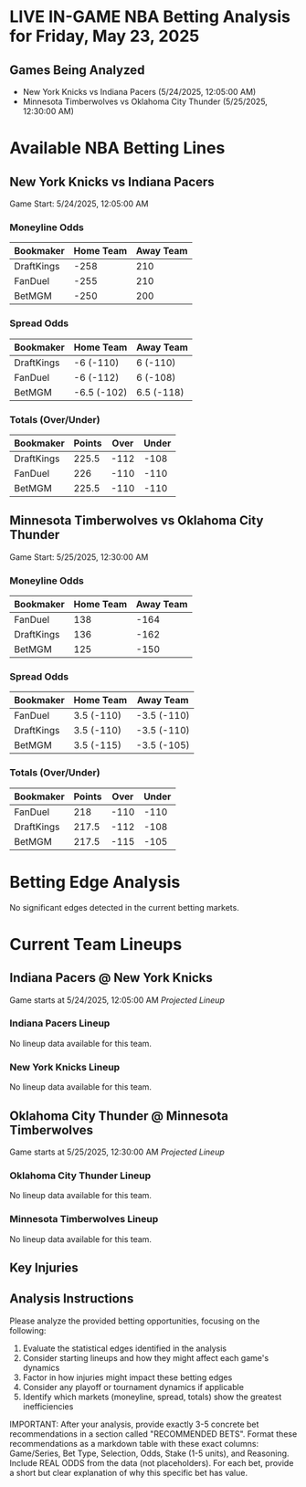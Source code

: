 # LIVE IN-GAME NBA Betting Analysis for Friday, May 23, 2025

## Games Being Analyzed

- New York Knicks vs Indiana Pacers (5/24/2025, 12:05:00 AM)
- Minnesota Timberwolves vs Oklahoma City Thunder (5/25/2025, 12:30:00 AM)

# Available NBA Betting Lines

## New York Knicks vs Indiana Pacers
Game Start: 5/24/2025, 12:05:00 AM

### Moneyline Odds
| Bookmaker | Home Team | Away Team |
|-----------|-----------|----------|
| DraftKings | -258 | 210 |
| FanDuel | -255 | 210 |
| BetMGM | -250 | 200 |

### Spread Odds
| Bookmaker | Home Team | Away Team |
|-----------|-----------|----------|
| DraftKings | -6 (-110) | 6 (-110) |
| FanDuel | -6 (-112) | 6 (-108) |
| BetMGM | -6.5 (-102) | 6.5 (-118) |

### Totals (Over/Under)
| Bookmaker | Points | Over | Under |
|-----------|--------|------|-------|
| DraftKings | 225.5 | -112 | -108 |
| FanDuel | 226 | -110 | -110 |
| BetMGM | 225.5 | -110 | -110 |


## Minnesota Timberwolves vs Oklahoma City Thunder
Game Start: 5/25/2025, 12:30:00 AM

### Moneyline Odds
| Bookmaker | Home Team | Away Team |
|-----------|-----------|----------|
| FanDuel | 138 | -164 |
| DraftKings | 136 | -162 |
| BetMGM | 125 | -150 |

### Spread Odds
| Bookmaker | Home Team | Away Team |
|-----------|-----------|----------|
| FanDuel | 3.5 (-110) | -3.5 (-110) |
| DraftKings | 3.5 (-110) | -3.5 (-110) |
| BetMGM | 3.5 (-115) | -3.5 (-105) |

### Totals (Over/Under)
| Bookmaker | Points | Over | Under |
|-----------|--------|------|-------|
| FanDuel | 218 | -110 | -110 |
| DraftKings | 217.5 | -112 | -108 |
| BetMGM | 217.5 | -115 | -105 |


# Betting Edge Analysis

No significant edges detected in the current betting markets.

# Current Team Lineups

## Indiana Pacers @ New York Knicks
Game starts at 5/24/2025, 12:05:00 AM
*Projected Lineup*

### Indiana Pacers Lineup
No lineup data available for this team.

### New York Knicks Lineup
No lineup data available for this team.


## Oklahoma City Thunder @ Minnesota Timberwolves
Game starts at 5/25/2025, 12:30:00 AM
*Projected Lineup*

### Oklahoma City Thunder Lineup
No lineup data available for this team.

### Minnesota Timberwolves Lineup
No lineup data available for this team.



## Key Injuries


## Analysis Instructions

Please analyze the provided betting opportunities, focusing on the following:

1. Evaluate the statistical edges identified in the analysis
2. Consider starting lineups and how they might affect each game's dynamics
3. Factor in how injuries might impact these betting edges
4. Consider any playoff or tournament dynamics if applicable
5. Identify which markets (moneyline, spread, totals) show the greatest inefficiencies

IMPORTANT: After your analysis, provide exactly 3-5 concrete bet recommendations in a section called "RECOMMENDED BETS". Format these recommendations as a markdown table with these exact columns: Game/Series, Bet Type, Selection, Odds, Stake (1-5 units), and Reasoning. Include REAL ODDS from the data (not placeholders). For each bet, provide a short but clear explanation of why this specific bet has value.